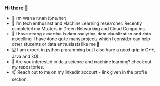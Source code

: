 ### Hi there 👋

- 👩 I’m Wania Khan (She/her)
- 👀 I’m tech enthusiast and Machine Learning researcher. Recently completed my Masters in Green Networking and Cloud Computing. 
- 🌱 I have strong expertise in data analytics, data visualization and data modelling. I have done quite many projects which I consider can help other students or data enthusiasts like me 🙂
- :computer: I am expert in python prgramming but I also have a good grip in C++, Java and SQL. 
- 💞️ Are you interested in data science and machine learning? check out my repositories. 
- 📫 Reach out to me on my linkedin account - link given in the profile section. 




<!--
**WaniaKhance/WaniaKhance** is a ✨ _special_ ✨ repository because its `README.md` (this file) appears on your GitHub profile.

Here are some ideas to get you started:

- 🔭 I’m currently working on ...
- 🌱 I’m currently learning ...
- 👯 I’m looking to collaborate on ...
- 🤔 I’m looking for help with ...
- 💬 Ask me about ...
- 📫 How to reach me: ...
- 😄 Pronouns: ...
- ⚡ Fun fact: ...
-->
